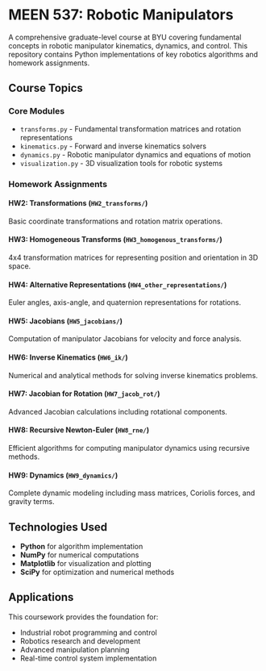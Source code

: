 # MEEN 537: Robotic Manipulators

A comprehensive graduate-level course at BYU covering fundamental concepts in robotic manipulator kinematics, dynamics, and control. This repository contains Python implementations of key robotics algorithms and homework assignments.

## Course Topics

### Core Modules
- `transforms.py` - Fundamental transformation matrices and rotation representations
- `kinematics.py` - Forward and inverse kinematics solvers
- `dynamics.py` - Robotic manipulator dynamics and equations of motion
- `visualization.py` - 3D visualization tools for robotic systems

### Homework Assignments

#### HW2: Transformations (`HW2_transforms/`)
Basic coordinate transformations and rotation matrix operations.

#### HW3: Homogeneous Transforms (`HW3_homogenous_transforms/`)
4x4 transformation matrices for representing position and orientation in 3D space.

#### HW4: Alternative Representations (`HW4_other_representations/`)
Euler angles, axis-angle, and quaternion representations for rotations.

#### HW5: Jacobians (`HW5_jacobians/`)
Computation of manipulator Jacobians for velocity and force analysis.

#### HW6: Inverse Kinematics (`HW6_ik/`)
Numerical and analytical methods for solving inverse kinematics problems.

#### HW7: Jacobian for Rotation (`HW7_jacob_rot/`)
Advanced Jacobian calculations including rotational components.

#### HW8: Recursive Newton-Euler (`HW8_rne/`)
Efficient algorithms for computing manipulator dynamics using recursive methods.

#### HW9: Dynamics (`HW9_dynamics/`)
Complete dynamic modeling including mass matrices, Coriolis forces, and gravity terms.

## Technologies Used

- **Python** for algorithm implementation
- **NumPy** for numerical computations
- **Matplotlib** for visualization and plotting
- **SciPy** for optimization and numerical methods

## Applications

This coursework provides the foundation for:
- Industrial robot programming and control
- Robotics research and development
- Advanced manipulation planning
- Real-time control system implementation
